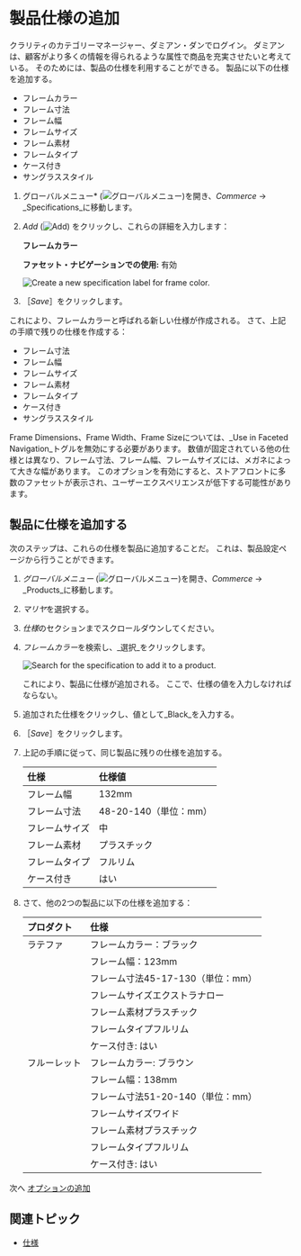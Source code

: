 # 製品仕様の追加

クラリティのカテゴリーマネージャー、ダミアン・ダンでログイン。 ダミアンは、顧客がより多くの情報を得られるような属性で商品を充実させたいと考えている。 そのためには、製品の仕様を利用することができる。 製品に以下の仕様を追加する。

* フレームカラー
* フレーム寸法
* フレーム幅
* フレームサイズ
* フレーム素材
* フレームタイプ
* ケース付き
* サングラススタイル

1. グローバルメニュー* (![グローバルメニュー](../../images/icon-applications-menu.png))を開き、_Commerce_ &rarr; _Specifications_に移動します。

1. *Add* (![Add](../../images/icon-add.png)) をクリックし、これらの詳細を入力します：

   **フレームカラー**

   **ファセット・ナビゲーションでの使用:** 有効

   ![Create a new specification label for frame color.](./adding-product-specifications/images/01.png)

1. ［_Save_］をクリックします。

これにより、フレームカラーと呼ばれる新しい仕様が作成される。 さて、上記の手順で残りの仕様を作成する：

* フレーム寸法
* フレーム幅
* フレームサイズ
* フレーム素材
* フレームタイプ
* ケース付き
* サングラススタイル

Frame Dimensions、Frame Width、Frame Sizeについては、_Use in Faceted Navigation_トグルを無効にする必要があります。 数値が固定されている他の仕様とは異なり、フレーム寸法、フレーム幅、フレームサイズには、メガネによって大きな幅があります。 このオプションを有効にすると、ストアフロントに多数のファセットが表示され、ユーザーエクスペリエンスが低下する可能性があります。

## 製品に仕様を追加する

次のステップは、これらの仕様を製品に追加することだ。 これは、製品設定ページから行うことができます。

1. *グローバルメニュー* (![グローバルメニュー](../../images/icon-applications-menu.png))を開き、_Commerce_ &rarr; _Products_に移動します。

1. *マリヤ*を選択する。

1. *仕様*のセクションまでスクロールダウンしてください。

1. *フレームカラー*を検索し、_選択_をクリックします。

   ![Search for the specification to add it to a product.](./adding-product-specifications/images/02.png)

   これにより、製品に仕様が追加される。 ここで、仕様の値を入力しなければならない。

1. 追加された仕様をクリックし、値として_Black_を入力する。

1. ［_Save_］をクリックします。

1. 上記の手順に従って、同じ製品に残りの仕様を追加する。

   | 仕様      | 仕様値              |
   | :------ | :--------------- |
   | フレーム幅   | 132mm            |
   | フレーム寸法  | 48-20-140（単位：mm） |
   | フレームサイズ | 中                |
   | フレーム素材  | プラスチック           |
   | フレームタイプ | フルリム             |
   | ケース付き   | はい               |

1. さて、他の2つの製品に以下の仕様を追加する：

   | プロダクト  | 仕様                     |
   | :----- | :--------------------- |
   | ラテファ   | フレームカラー：ブラック           |
   |        | フレーム幅：123mm            |
   |        | フレーム寸法45-17-130（単位：mm） |
   |        | フレームサイズエクストラナロー        |
   |        | フレーム素材プラスチック           |
   |        | フレームタイプフルリム            |
   |        | ケース付き: はい              |
   | フルーレット | フレームカラー: ブラウン          |
   |        | フレーム幅：138mm            |
   |        | フレーム寸法51-20-140（単位：mm） |
   |        | フレームサイズワイド             |
   |        | フレーム素材プラスチック           |
   |        | フレームタイプフルリム            |
   |        | ケース付き: はい              |

次へ [オプションの追加](./adding-options.md) 

## 関連トピック

* [仕様](https://learn.liferay.com/web/guest/w/commerce/product-management/creating-and-managing-products/products/specifications) 
